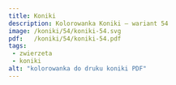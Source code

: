 ```yaml
---
title: Koniki
description: Kolorowanka Koniki – wariant 54
image: /koniki/54/koniki-54.svg
pdf:   /koniki/54/koniki-54.pdf
tags:
 - zwierzeta
 - koniki
alt: "kolorowanka do druku koniki PDF"
---
```

